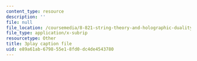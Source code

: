 ```yaml
---
content_type: resource
description: ''
file: null
file_location: /coursemedia/8-821-string-theory-and-holographic-duality-fall-2014/e89a61ab679855e18fd0dc4de4543780_WVOIk8en6YE.vtt
file_type: application/x-subrip
resourcetype: Other
title: 3play caption file
uid: e89a61ab-6798-55e1-8fd0-dc4de4543780
---
```


